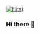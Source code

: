 [![Hits](https://hits.seeyoufarm.com/api/count/incr/badge.svg?url=https%3A%2F%2Fgithub.com%2Fjeffoio&count_bg=%23AAC7DD&title_bg=%23555555&icon=apple.svg&icon_color=%23E7E7E7&title=visit&edge_flat=false)](https://hits.seeyoufarm.com))
### Hi there 👋

<!-- ![Jeff's GitHub stats](https://github-readme-stats.vercel.app/api?username=jeffoio&theme=noctis_minimus&show_icons=true) -->


<!--
**jeffoio/jeffoio** is a ✨ _special_ ✨ repository because its `README.md` (this file) appears on your GitHub profile.

Here are some ideas to get you started:

- 🔭 I’m currently working on ...
- 🌱 I’m currently learning ...
- 👯 I’m looking to collaborate on ...
- 🤔 I’m looking for help with ...
- 💬 Ask me about ...
- 📫 How to reach me: ...
- 😄 Pronouns: ...
- ⚡ Fun fact: ...
-->
